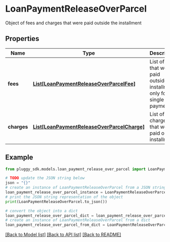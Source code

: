 # LoanPaymentReleaseOverParcel

Object of fees and charges that were paid outside the installment

## Properties

Name | Type | Description | Notes
------------ | ------------- | ------------- | -------------
**fees** | [**List[LoanPaymentReleaseOverParcelFee]**](LoanPaymentReleaseOverParcelFee.md) | List of fees that were paid outside the installment, only for single payment | [optional] 
**charges** | [**List[LoanPaymentReleaseOverParcelCharge]**](LoanPaymentReleaseOverParcelCharge.md) | List of charges that were paid out of installment | [optional] 

## Example

```python
from pluggy_sdk.models.loan_payment_release_over_parcel import LoanPaymentReleaseOverParcel

# TODO update the JSON string below
json = "{}"
# create an instance of LoanPaymentReleaseOverParcel from a JSON string
loan_payment_release_over_parcel_instance = LoanPaymentReleaseOverParcel.from_json(json)
# print the JSON string representation of the object
print(LoanPaymentReleaseOverParcel.to_json())

# convert the object into a dict
loan_payment_release_over_parcel_dict = loan_payment_release_over_parcel_instance.to_dict()
# create an instance of LoanPaymentReleaseOverParcel from a dict
loan_payment_release_over_parcel_from_dict = LoanPaymentReleaseOverParcel.from_dict(loan_payment_release_over_parcel_dict)
```
[[Back to Model list]](../README.md#documentation-for-models) [[Back to API list]](../README.md#documentation-for-api-endpoints) [[Back to README]](../README.md)


